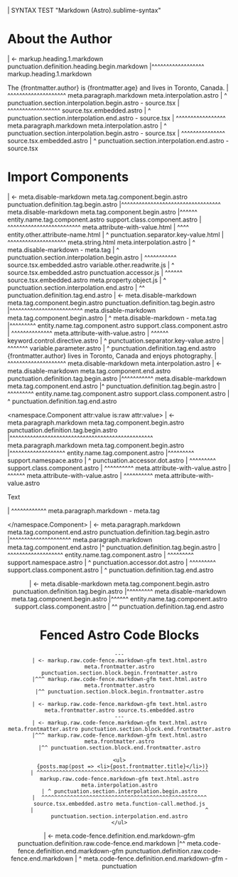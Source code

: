 | SYNTAX TEST "Markdown (Astro).sublime-syntax"

# About the Author
| <- markup.heading.1.markdown punctuation.definition.heading.begin.markdown
|^^^^^^^^^^^^^^^^^^ markup.heading.1.markdown

The {frontmatter.author} is {frontmatter.age} and lives in Toronto, Canada.
|   ^^^^^^^^^^^^^^^^^^^^ meta.paragraph.markdown meta.interpolation.astro
|   ^ punctuation.section.interpolation.begin.astro - source.tsx
|    ^^^^^^^^^^^^^^^^^^ source.tsx.embedded.astro
|                      ^ punctuation.section.interpolation.end.astro - source.tsx
|                           ^^^^^^^^^^^^^^^^^ meta.paragraph.markdown meta.interpolation.astro
|                           ^ punctuation.section.interpolation.begin.astro - source.tsx
|                            ^^^^^^^^^^^^^^^ source.tsx.embedded.astro
|                                           ^ punctuation.section.interpolation.end.astro - source.tsx

# Import Components

<Author name={frontmatter.author}/>
| <- meta.disable-markdown meta.tag.component.begin.astro punctuation.definition.tag.begin.astro
|^^^^^^^^^^^^^^^^^^^^^^^^^^^^^^^^^^ meta.disable-markdown meta.tag.component.begin.astro
|^^^^^^ entity.name.tag.component.astro support.class.component.astro
|       ^^^^^^^^^^^^^^^^^^^^^^^^^ meta.attribute-with-value.html
|       ^^^^ entity.other.attribute-name.html
|           ^ punctuation.separator.key-value.html
|            ^^^^^^^^^^^^^^^^^^^^ meta.string.html meta.interpolation.astro
|                                  ^ meta.disable-markdown - meta.tag
|            ^ punctuation.section.interpolation.begin.astro
|             ^^^^^^^^^^^ source.tsx.embedded.astro variable.other.readwrite.js
|                        ^ source.tsx.embedded.astro punctuation.accessor.js
|                         ^^^^^^ source.tsx.embedded.astro meta.property.object.js
|                               ^ punctuation.section.interpolation.end.astro
|                                ^^ punctuation.definition.tag.end.astro

<Biography client:visible>
| <- meta.disable-markdown meta.tag.component.begin.astro punctuation.definition.tag.begin.astro
|^^^^^^^^^^^^^^^^^^^^^^^^^ meta.disable-markdown meta.tag.component.begin.astro
|                         ^ meta.disable-markdown - meta.tag
|^^^^^^^^^ entity.name.tag.component.astro support.class.component.astro
|          ^^^^^^^^^^^^^^ meta.attribute-with-value.astro
|          ^^^^^^ keyword.control.directive.astro
|                ^ punctuation.separator.key-value.astro
|                 ^^^^^^^ variable.parameter.astro
|                        ^ punctuation.definition.tag.end.astro
  {frontmatter.author} lives in Toronto, Canada and enjoys photography.
| ^^^^^^^^^^^^^^^^^^^^ meta.disable-markdown meta.interpolation.astro
</Biography>
| <- meta.disable-markdown meta.tag.component.end.astro punctuation.definition.tag.begin.astro
|^^^^^^^^^^^ meta.disable-markdown meta.tag.component.end.astro
|^ punctuation.definition.tag.begin.astro
| ^^^^^^^^^ entity.name.tag.component.astro support.class.component.astro
|          ^ punctuation.definition.tag.end.astro

<namespace.Component attr:value is:raw attr:value>
| <- meta.paragraph.markdown meta.tag.component.begin.astro punctuation.definition.tag.begin.astro
|^^^^^^^^^^^^^^^^^^^^^^^^^^^^^^^^^^^^^^^^^^^^^^^^^ meta.paragraph.markdown meta.tag.component.begin.astro
|^^^^^^^^^^^^^^^^^^^ entity.name.tag.component.astro
|^^^^^^^^^ support.namespace.astro
|         ^ punctuation.accessor.dot.astro
|          ^^^^^^^^^ support.class.component.astro
|                    ^^^^^^^^^^ meta.attribute-with-value.astro
|                               ^^^^^^ meta.attribute-with-value.astro
|                                      ^^^^^^^^^^ meta.attribute-with-value.astro

  <p>Text</p>
| ^^^^^^^^^^^^ meta.paragraph.markdown - meta.tag

</namespace.Component>
| <- meta.paragraph.markdown meta.tag.component.end.astro punctuation.definition.tag.begin.astro
|^^^^^^^^^^^^^^^^^^^^^ meta.paragraph.markdown meta.tag.component.end.astro
|^ punctuation.definition.tag.begin.astro
| ^^^^^^^^^^^^^^^^^^^ entity.name.tag.component.astro
| ^^^^^^^^^ support.namespace.astro
|          ^ punctuation.accessor.dot.astro
|           ^^^^^^^^^ support.class.component.astro
|                    ^ punctuation.definition.tag.end.astro

<Header />
| <- meta.disable-markdown meta.tag.component.begin.astro punctuation.definition.tag.begin.astro
|^^^^^^^^^ meta.disable-markdown meta.tag.component.begin.astro
|^^^^^^ entity.name.tag.component.astro support.class.component.astro
|       ^^ punctuation.definition.tag.end.astro


# Fenced Astro Code Blocks

```astro
---
| <- markup.raw.code-fence.markdown-gfm text.html.astro meta.frontmatter.astro punctuation.section.block.begin.frontmatter.astro
|^^^ markup.raw.code-fence.markdown-gfm text.html.astro meta.frontmatter.astro
|^^ punctuation.section.block.begin.frontmatter.astro

| <- markup.raw.code-fence.markdown-gfm text.html.astro meta.frontmatter.astro source.ts.embedded.astro
---
| <- markup.raw.code-fence.markdown-gfm text.html.astro meta.frontmatter.astro punctuation.section.block.end.frontmatter.astro
|^^^ markup.raw.code-fence.markdown-gfm text.html.astro meta.frontmatter.astro
|^^ punctuation.section.block.end.frontmatter.astro

<ul>
  {posts.map(post => <li>{post.frontmatter.title}</li>)}
| ^^^^^^^^^^^^^^^^^^^^^^^^^^^^^^^^^^^^^^^^^^^^^^^^^^^^^^ markup.raw.code-fence.markdown-gfm text.html.astro meta.interpolation.astro
| ^ punctuation.section.interpolation.begin.astro
|  ^^^^^^^^^^^^^^^^^^^^^^^^^^^^^^^^^^^^^^^^^^^^^^^^^^^^ source.tsx.embedded.astro meta.function-call.method.js
|                                                      ^ punctuation.section.interpolation.end.astro
</ul>
```
| <- meta.code-fence.definition.end.markdown-gfm punctuation.definition.raw.code-fence.end.markdown
|^^ meta.code-fence.definition.end.markdown-gfm punctuation.definition.raw.code-fence.end.markdown
|  ^ meta.code-fence.definition.end.markdown-gfm - punctuation
